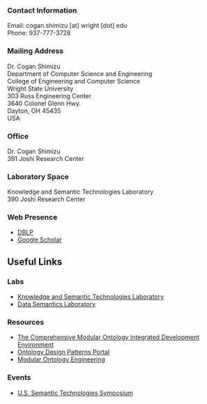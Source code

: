 ### Contact Information
Email: cogan.shimizu [at] wright [dot] edu\
Phone: 937-777-3728

### Mailing Address
Dr. Cogan Shimizu\
Department of Computer Science and Engineering\
College of Engineering and Computer Science\
Wright State University\
303 Russ Engineering Center\
3640 Colonel Glenn Hwy.\
Dayton, OH 45435\
USA

### Office
Dr. Cogan Shimizu\
391 Joshi Research Center

### Laboratory Space
Knowledge and Semantic Technologies Laboratory\
390 Joshi Research Center

### Web Presence
* [DBLP](https://dblp.uni-trier.de/pid/208/4077.html)
* [Google Scholar](https://scholar.google.com/citations?user=PlBF5eQAAAAJ&hl=en)

## Useful Links
### Labs
* [Knowledge and Semantic Technologies Laboratory](https://kastle-lab.github.io/)
* [Data Semantics Laboratory](http://daselab.org/)
### Resources
* [The Comprehensive Modular Ontology Integrated Development Environment](https://comodide.com/)
* [Ontology Design Patterns Portal](http://ontologydesignpatterns.org/)
* [Modular Ontology Engineering](https://daselab.cs.ksu.edu/content/modular-ontology-engineering-portal)
### Events
* [U.S. Semantic Technologies Symposium](https://us2ts.org/)



